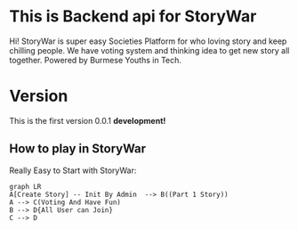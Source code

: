 # This is Backend api for StoryWar

Hi! StoryWar is super easy Societies Platform for who loving story and keep chilling people. We have voting system and thinking idea to get new story all together. Powered by Burmese Youths in Tech.


# Version

This is the first version 0.0.1 **development!**


##  How to play in StoryWar

Really Easy to Start with StoryWar:

```mermaid
graph LR
A[Create Story] -- Init By Admin  --> B((Part 1 Story))
A --> C(Voting And Have Fun)
B --> D{All User can Join}
C --> D
```